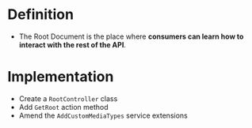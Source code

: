 # Definition
- The Root Document is the place where **consumers can learn how to interact with the rest of the API**.

# Implementation
- Create a `RootController` class
- Add `GetRoot` action method
- Amend the `AddCustomMediaTypes` service extensions